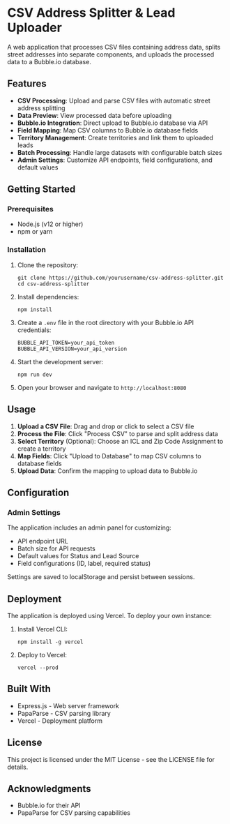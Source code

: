 # CSV Address Splitter & Lead Uploader

A web application that processes CSV files containing address data, splits street addresses into separate components, and uploads the processed data to a Bubble.io database.

## Features

- **CSV Processing**: Upload and parse CSV files with automatic street address splitting
- **Data Preview**: View processed data before uploading
- **Bubble.io Integration**: Direct upload to Bubble.io database via API
- **Field Mapping**: Map CSV columns to Bubble.io database fields
- **Territory Management**: Create territories and link them to uploaded leads
- **Batch Processing**: Handle large datasets with configurable batch sizes
- **Admin Settings**: Customize API endpoints, field configurations, and default values

## Getting Started

### Prerequisites

- Node.js (v12 or higher)
- npm or yarn

### Installation

1. Clone the repository:
   ```
   git clone https://github.com/yourusername/csv-address-splitter.git
   cd csv-address-splitter
   ```

2. Install dependencies:
   ```
   npm install
   ```

3. Create a `.env` file in the root directory with your Bubble.io API credentials:
   ```
   BUBBLE_API_TOKEN=your_api_token
   BUBBLE_API_VERSION=your_api_version
   ```

4. Start the development server:
   ```
   npm run dev
   ```

5. Open your browser and navigate to `http://localhost:8080`

## Usage

1. **Upload a CSV File**: Drag and drop or click to select a CSV file
2. **Process the File**: Click "Process CSV" to parse and split address data
3. **Select Territory** (Optional): Choose an ICL and Zip Code Assignment to create a territory
4. **Map Fields**: Click "Upload to Database" to map CSV columns to database fields
5. **Upload Data**: Confirm the mapping to upload data to Bubble.io

## Configuration

### Admin Settings

The application includes an admin panel for customizing:

- API endpoint URL
- Batch size for API requests
- Default values for Status and Lead Source
- Field configurations (ID, label, required status)

Settings are saved to localStorage and persist between sessions.

## Deployment

The application is deployed using Vercel. To deploy your own instance:

1. Install Vercel CLI:
   ```
   npm install -g vercel
   ```

2. Deploy to Vercel:
   ```
   vercel --prod
   ```

## Built With

- Express.js - Web server framework
- PapaParse - CSV parsing library
- Vercel - Deployment platform

## License

This project is licensed under the MIT License - see the LICENSE file for details.

## Acknowledgments

- Bubble.io for their API
- PapaParse for CSV parsing capabilities 
